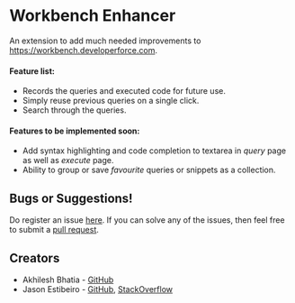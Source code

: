 # Workbench Enhancer

An extension to add much needed improvements to https://workbench.developerforce.com.


#### Feature list:

 * Records the queries and executed code for future use.
 * Simply reuse previous queries on a single click.
 * Search through the queries.


#### Features to be implemented soon:

 * Add syntax highlighting and code completion to textarea in _query_ page as well as _execute_ page.
 * Ability to group or save _favourite_ queries or snippets as a collection.


## Bugs or Suggestions!

Do register an issue [here][issues]. If you can solve any of the issues, then feel free to submit a [pull request][merge].


## Creators

* Akhilesh Bhatia - [GitHub][ab-gh]
* Jason Estibeiro - [GitHub][je-gh], [StackOverflow][je-so]



[issues]:https://github.com/akhileshbhatia/new-workbench/issues
[merge]:https://github.com/akhileshbhatia/new-workbench/pulls
[ab-gh]:https://github.com/akhileshbhatia
[je-gh]:https://github.com/JRodDynamite
[je-so]:http://so.jrod.in/
